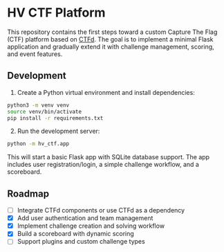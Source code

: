 # HV CTF Platform

This repository contains the first steps toward a custom Capture The Flag (CTF) platform based on [CTFd](https://github.com/CTFd/CTFd). The goal is to implement a minimal Flask application and gradually extend it with challenge management, scoring, and event features.

## Development

1. Create a Python virtual environment and install dependencies:

```bash
python3 -m venv venv
source venv/bin/activate
pip install -r requirements.txt
```

2. Run the development server:

```bash
python -m hv_ctf.app
```

This will start a basic Flask app with SQLite database support. The app includes
user registration/login, a simple challenge workflow, and a scoreboard.

## Roadmap

- [ ] Integrate CTFd components or use CTFd as a dependency
- [x] Add user authentication and team management
- [x] Implement challenge creation and solving workflow
- [x] Build a scoreboard with dynamic scoring
- [ ] Support plugins and custom challenge types

